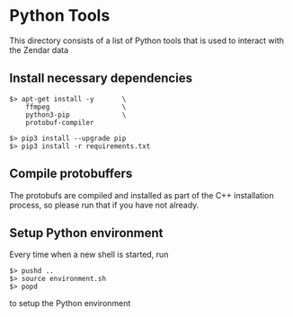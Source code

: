 # Python Tools

This directory consists of a list of Python tools that is used to interact
with the Zendar data

## Install necessary dependencies

    $> apt-get install -y       \
        ffmpeg                  \
        python3-pip             \
        protobuf-compiler

    $> pip3 install --upgrade pip
    $> pip3 install -r requirements.txt

## Compile protobuffers

The protobufs are compiled and installed as part of the C++ installation
process, so please run that if you have not already.

## Setup Python environment

Every time when a new shell is started, run

    $> pushd ..
    $> source environment.sh
    $> popd

to setup the Python environment
